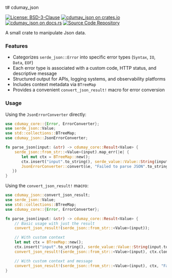 t# cdumay_json

[![License: BSD-3-Clause](https://img.shields.io/badge/license-BSD--3--Clause-blue)](./LICENSE)
[![cdumay_json on crates.io](https://img.shields.io/crates/v/cdumay_json)](https://crates.io/crates/cdumay_json)
[![cdumay_json on docs.rs](https://docs.rs/cdumay_json/badge.svg)](https://docs.rs/cdumay_json)
[![Source Code Repository](https://img.shields.io/badge/Code-On%20GitHub-blue?logo=GitHub)](https://github.com/cdumay/cdumay_json)

A small crate to manipulate Json data.

### Features

- Categorizes `serde_json::Error` into specific error types (`Syntax`, `IO`, `Data`, `EOF`)
- Each error type is associated with a custom code, HTTP status, and descriptive message
- Structured output for APIs, logging systems, and observability platforms
- Includes context metadata via `BTreeMap`
- Provides a convenient `convert_json_result!` macro for error conversion

### Usage

Using the `JsonErrorConverter` directly:
```rust
use cdumay_core::{Error, ErrorConverter};
use serde_json::Value;
use std::collections::BTreeMap;
use cdumay_json::JsonErrorConverter;

fn parse_json(input: &str) -> cdumay_core::Result<Value> {
    serde_json::from_str::<Value>(input).map_err(|e| {
       let mut ctx = BTreeMap::new();
       ctx.insert("input".to_string(), serde_value::Value::String(input.to_string()));
       JsonErrorConverter::convert(&e, "Failed to parse JSON".to_string(), ctx)
   })
}
```

Using the `convert_json_result!` macro:
```rust
use cdumay_json::convert_json_result;
use serde_json::Value;
use std::collections::BTreeMap;
use cdumay_core::{Error, ErrorConverter};

fn parse_json(input: &str) -> cdumay_core::Result<Value> {
    // Basic usage with just the result
    convert_json_result!(serde_json::from_str::<Value>(input));

    // With custom context
    let mut ctx = BTreeMap::new();
    ctx.insert("input".to_string(), serde_value::Value::String(input.to_string()));
    convert_json_result!(serde_json::from_str::<Value>(input), ctx.clone());

    // With custom context and message
    convert_json_result!(serde_json::from_str::<Value>(input), ctx, "Failed to parse JSON")
}
```
